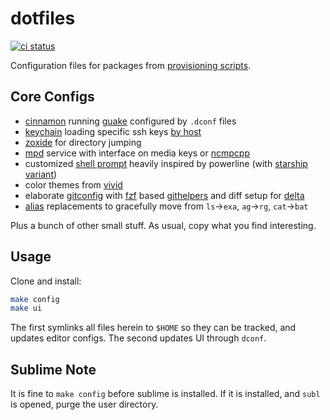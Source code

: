 # dotfiles
[![ci status](https://github.com/clux/probes/actions/workflows/lint.yml/badge.svg)](https://github.com/clux/probes/actions/workflows/lint.yml)

Configuration files for packages from [provisioning scripts](https://github.com/clux/provision).

## Core Configs

- [cinnamon](https://wiki.archlinux.org/index.php/cinnamon) running [guake](https://wiki.archlinux.org/index.php/Guake) configured by `.dconf` files
- [keychain](https://wiki.archlinux.org/index.php/SSH_keys#Keychain) loading specific ssh keys [by host](https://github.com/clux/dotfiles/blob/658ffb136167730ba272b03fd57c2be4a0bd2cc9/.bash_profile#L10-L16)
- [zoxide](https://github.com/ajeetdsouza/zoxide) for directory jumping
- [mpd](https://wiki.archlinux.org/index.php/Music_Player_Daemon) service with interface on media keys or [ncmpcpp](https://wiki.archlinux.org/index.php/Ncmpcpp)
- customized [shell prompt](https://github.com/clux/dotfiles/blob/master/.prompt) heavily inspired by powerline (with [starship variant](https://github.com/clux/dotfiles/issues/32))
- color themes from [vivid](https://github.com/sharkdp/vivid)
- elaborate [gitconfig](https://github.com/clux/dotfiles/blob/master/.gitconfig) with [fzf](https://github.com/junegunn/fzf) based [githelpers](https://github.com/clux/dotfiles/blob/master/.githelpers) and diff setup for [delta](https://github.com/dandavison/delta)
- [alias](https://github.com/clux/dotfiles/blob/master/.aliases) replacements to gracefully move from `ls`->`exa`, `ag`->`rg`, `cat`->`bat`

Plus a bunch of other small stuff. As usual, copy what you find interesting.

## Usage
Clone and install:

```sh
make config
make ui
```

The first symlinks all files herein to `$HOME` so they can be tracked, and updates editor configs. The second updates UI through `dconf`.

## Sublime Note
It is fine to `make config` before sublime is installed. If it is installed, and `subl` is opened, purge the user directory.

